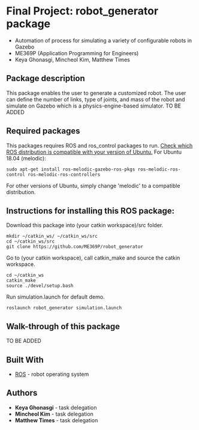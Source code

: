 # Final Project: robot_generator package
- Automation of process for simulating a variety of configurable robots in Gazebo
- ME369P (Application Programming for Engineers)
- Keya Ghonasgi, Mincheol Kim, Matthew Times

## Package description
This package enables the user to generate a customized robot. The user can define the number of links, type of joints, and mass of the robot and simulate on Gazebo which is a physics-engine-based simulator. TO BE ADDED


## Required packages
This packages requires ROS and ros_control packages to run. 
[Check which ROS distribution is compatible with your version of Ubuntu.](http://wiki.ros.org/Distributions)
For Ubuntu 18.04 (melodic):
```
sudo apt-get install ros-melodic-gazebo-ros-pkgs ros-melodic-ros-control ros-melodic-ros-controllers
```
For other versions of Ubuntu, simply change 'melodic' to a compatible distribution.

## Instructions for installing this ROS package:
Download this package into (your catkin workspace)/src folder.
```
mkdir ~/catkin_ws/ ~/catkin_ws/src
cd ~/catkin_ws/src
git clone https://github.com/ME369P/robot_generator
```
Go to (your catkin workspace), call catkin_make and source the catkin workspace.
```
cd ~/catkin_ws
catkin_make
source ./devel/setup.bash
```
Run simulation.launch for default demo. 
```
roslaunch robot_generator simulation.launch
```

## Walk-through of this package
TO BE ADDED

## Built With
* [ROS](http://www.ros.org/) - robot operating system

## Authors
* **Keya Ghonasgi** - task delegation
* **Mincheol Kim** - task delegation
* **Matthew Times** - task delegation
